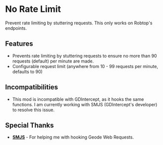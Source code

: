 # No Rate Limit

Prevent rate limiting by stuttering requests. This only works on Robtop's endpoints.

## Features
- Prevents rate limiting by stuttering requests to ensure no more than 90 requests (default) per minute are made.
- Configurable request limit (anywhere from 10 - 99 requests per minute, defaults to 90)

## Incompatibilities
- This mod is incompatible with GDIntercept, as it hooks the same functions. I am currently working with SMJS (GDIntercept's developer) to resolve this issue.

## Special Thanks
- **[SMJS](https://github.com/SMJSGaming)** - For helping me with hooking Geode Web Requests.